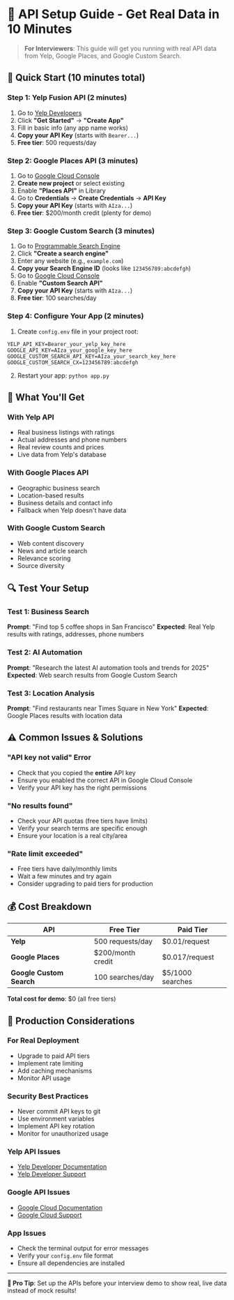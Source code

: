 # 🔑 API Setup Guide - Get Real Data in 10 Minutes

> **For Interviewers**: This guide will get you running with real API data from Yelp, Google Places, and Google Custom Search.

## 🚀 **Quick Start (10 minutes total)**

### **Step 1: Yelp Fusion API (2 minutes)**
1. Go to [Yelp Developers](https://www.yelp.com/developers)
2. Click **"Get Started"** → **"Create App"**
3. Fill in basic info (any app name works)
4. **Copy your API Key** (starts with `Bearer...`)
5. **Free tier**: 500 requests/day

### **Step 2: Google Places API (3 minutes)**
1. Go to [Google Cloud Console](https://console.cloud.google.com)
2. **Create new project** or select existing
3. Enable **"Places API"** in Library
4. Go to **Credentials** → **Create Credentials** → **API Key**
5. **Copy your API Key** (starts with `AIza...`)
6. **Free tier**: $200/month credit (plenty for demo)

### **Step 3: Google Custom Search (3 minutes)**
1. Go to [Programmable Search Engine](https://programmablesearchengine.google.com/)
2. Click **"Create a search engine"**
3. Enter any website (e.g., `example.com`)
4. **Copy your Search Engine ID** (looks like `123456789:abcdefgh`)
5. Go to [Google Cloud Console](https://console.cloud.google.com)
6. Enable **"Custom Search API"**
7. **Copy your API Key** (starts with `AIza...`)
8. **Free tier**: 100 searches/day

### **Step 4: Configure Your App (2 minutes)**
1. Create `config.env` file in your project root:
```env
YELP_API_KEY=Bearer_your_yelp_key_here
GOOGLE_API_KEY=AIza_your_google_key_here
GOOGLE_CUSTOM_SEARCH_API_KEY=AIza_your_search_key_here
GOOGLE_CUSTOM_SEARCH_CX=123456789:abcdefgh
```

2. Restart your app: `python app.py`

## 🎯 **What You'll Get**

### **With Yelp API**
- Real business listings with ratings
- Actual addresses and phone numbers
- Real review counts and prices
- Live data from Yelp's database

### **With Google Places API**
- Geographic business search
- Location-based results
- Business details and contact info
- Fallback when Yelp doesn't have data

### **With Google Custom Search**
- Web content discovery
- News and article search
- Relevance scoring
- Source diversity

## 🔍 **Test Your Setup**

### **Test 1: Business Search**
**Prompt**: "Find top 5 coffee shops in San Francisco"
**Expected**: Real Yelp results with ratings, addresses, phone numbers

### **Test 2: AI Automation**
**Prompt**: "Research the latest AI automation tools and trends for 2025"
**Expected**: Web search results from Google Custom Search

### **Test 3: Location Analysis**
**Prompt**: "Find restaurants near Times Square in New York"
**Expected**: Google Places results with location data

## ⚠️ **Common Issues & Solutions**

### **"API key not valid" Error**
- Check that you copied the **entire** API key
- Ensure you enabled the correct API in Google Cloud Console
- Verify your API key has the right permissions

### **"No results found"**
- Check your API quotas (free tiers have limits)
- Verify your search terms are specific enough
- Ensure your location is a real city/area

### **"Rate limit exceeded"**
- Free tiers have daily/monthly limits
- Wait a few minutes and try again
- Consider upgrading to paid tiers for production

## 💰 **Cost Breakdown**

| API | Free Tier | Paid Tier |
|-----|-----------|-----------|
| **Yelp** | 500 requests/day | $0.01/request |
| **Google Places** | $200/month credit | $0.017/request |
| **Google Custom Search** | 100 searches/day | $5/1000 searches |

**Total cost for demo**: $0 (all free tiers)

## 🚀 **Production Considerations**

### **For Real Deployment**
- Upgrade to paid API tiers
- Implement rate limiting
- Add caching mechanisms
- Monitor API usage

### **Security Best Practices**
- Never commit API keys to git
- Use environment variables
- Implement API key rotation
- Monitor for unauthorized usage



### **Yelp API Issues**
- [Yelp Developer Documentation](https://docs.developer.yelp.com/)
- [Yelp Developer Support](https://www.yelp.com/developers/support)

### **Google API Issues**
- [Google Cloud Documentation](https://cloud.google.com/docs)
- [Google Cloud Support](https://cloud.google.com/support)

### **App Issues**
- Check the terminal output for error messages
- Verify your `config.env` file format
- Ensure all dependencies are installed

---

**🎯 Pro Tip**: Set up the APIs before your interview demo to show real, live data instead of mock results!
